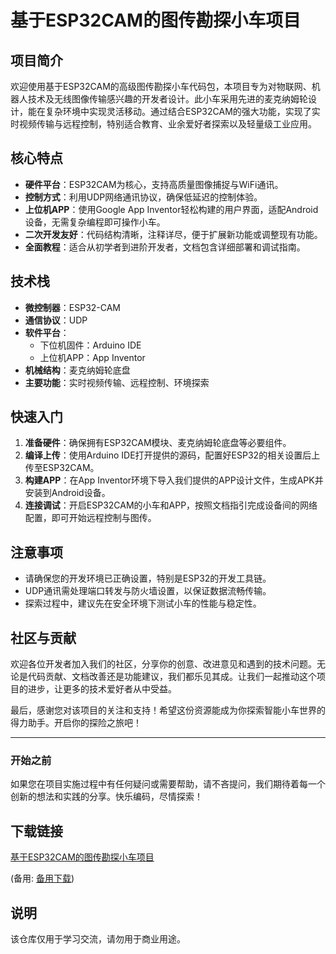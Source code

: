 # 基于ESP32CAM的图传勘探小车项目

## 项目简介

欢迎使用基于ESP32CAM的高级图传勘探小车代码包，本项目专为对物联网、机器人技术及无线图像传输感兴趣的开发者设计。此小车采用先进的麦克纳姆轮设计，能在复杂环境中实现灵活移动。通过结合ESP32CAM的强大功能，实现了实时视频传输与远程控制，特别适合教育、业余爱好者探索以及轻量级工业应用。

## 核心特点

- **硬件平台**：ESP32CAM为核心，支持高质量图像捕捉与WiFi通讯。
- **控制方式**：利用UDP网络通讯协议，确保低延迟的控制体验。
- **上位机APP**：使用Google App Inventor轻松构建的用户界面，适配Android设备，无需复杂编程即可操作小车。
- **二次开发友好**：代码结构清晰，注释详尽，便于扩展新功能或调整现有功能。
- **全面教程**：适合从初学者到进阶开发者，文档包含详细部署和调试指南。

## 技术栈

- **微控制器**：ESP32-CAM
- **通信协议**：UDP
- **软件平台**：
  - 下位机固件：Arduino IDE
  - 上位机APP：App Inventor
- **机械结构**：麦克纳姆轮底盘
- **主要功能**：实时视频传输、远程控制、环境探索

## 快速入门

1. **准备硬件**：确保拥有ESP32CAM模块、麦克纳姆轮底盘等必要组件。
2. **编译上传**：使用Arduino IDE打开提供的源码，配置好ESP32的相关设置后上传至ESP32CAM。
3. **构建APP**：在App Inventor环境下导入我们提供的APP设计文件，生成APK并安装到Android设备。
4. **连接调试**：开启ESP32CAM的小车和APP，按照文档指引完成设备间的网络配置，即可开始远程控制与图传。

## 注意事项

- 请确保您的开发环境已正确设置，特别是ESP32的开发工具链。
- UDP通讯需处理端口转发与防火墙设置，以保证数据流畅传输。
- 探索过程中，建议先在安全环境下测试小车的性能与稳定性。

## 社区与贡献

欢迎各位开发者加入我们的社区，分享你的创意、改进意见和遇到的技术问题。无论是代码贡献、文档改善还是功能建议，我们都乐见其成。让我们一起推动这个项目的进步，让更多的技术爱好者从中受益。

最后，感谢您对该项目的关注和支持！希望这份资源能成为你探索智能小车世界的得力助手。开启你的探险之旅吧！

---

### 开始之前

如果您在项目实施过程中有任何疑问或需要帮助，请不吝提问，我们期待着每一个创新的想法和实践的分享。快乐编码，尽情探索！

## 下载链接
[基于ESP32CAM的图传勘探小车项目](https://pan.quark.cn/s/0d34030620f1) 

(备用: [备用下载](https://pan.baidu.com/s/1_caBo2RELLqYG0zr9K0AgA?pwd=1234))

## 说明

该仓库仅用于学习交流，请勿用于商业用途。
